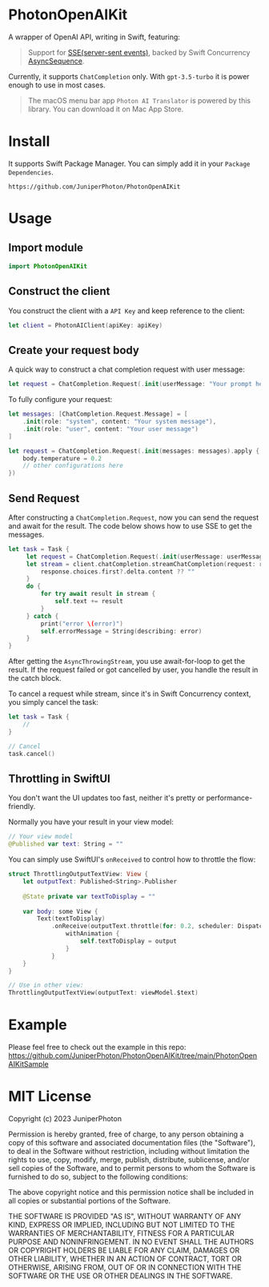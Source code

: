 # PhotonOpenAIKit

A wrapper of OpenAI API, writing in Swift, featuring:

> Support for [SSE(server-sent events)](https://developer.mozilla.org/en-US/docs/Web/API/Server-sent_events/Using_server-sent_events), backed by Swift Concurrency [AsyncSequence](https://developer.apple.com/documentation/swift/asyncsequence).

Currently, it supports `ChatCompletion` only. With `gpt-3.5-turbo` it is power enough to use in most cases.

> The macOS menu bar app `Photon AI Translator` is powered by this library. You can download it on Mac App Store.

# Install

It supports Swift Package Manager. You can simply add it in your `Package Dependencies`.

```
https://github.com/JuniperPhoton/PhotonOpenAIKit
```

# Usage

## Import module

```swift
import PhotonOpenAIKit
```

## Construct the client

You construct the client with a `API Key` and keep reference to the client:

```swift
let client = PhotonAIClient(apiKey: apiKey)
```

## Create your request body

A quick way to construct a chat completion request with user message:
```swift
let request = ChatCompletion.Request(.init(userMessage: "Your prompt here"))
```

To fully configure your request:

```swift
let messages: [ChatCompletion.Request.Message] = [
    .init(role: "system", content: "Your system message"),
    .init(role: "user", content: "Your user message")
]

let request = ChatCompletion.Request(.init(messages: messages).apply { body in
    body.temperature = 0.2
    // other configurations here
})
```

## Send Request

After constructing a `ChatCompletion.Request`, now you can send the request and await for the result. The code below shows how to use SSE to get the messages.

```swift
let task = Task {
     let request = ChatCompletion.Request(.init(userMessage: userMessage))
     let stream = client.chatCompletion.streamChatCompletion(request: request) { response in
         response.choices.first?.delta.content ?? ""
     }
     do {
         for try await result in stream {
             self.text += result
         }
     } catch {
         print("error \(error)")
         self.errorMessage = String(describing: error)
     }
}
```

After getting the `AsyncThrowingStream`, you use await-for-loop to get the result. If the request failed or got cancelled by user, you handle the result in the catch block.

To cancel a request while stream, since it's in Swift Concurrency context, you simply cancel the task:

```swift
let task = Task {
    // 
}

// Cancel
task.cancel()
```

## Throttling in SwiftUI

You don't want the UI updates too fast, neither it's pretty or performance-friendly.

Normally you have your result in your view model:

```swift
// Your view model
@Published var text: String = ""
```

You can simply use SwiftUI's `onReceived` to control how to throttle the flow:

```swift
struct ThrottlingOutputTextView: View {
    let outputText: Published<String>.Publisher
    
    @State private var textToDisplay = ""
    
    var body: some View {
        Text(textToDisplay)
            .onReceive(outputText.throttle(for: 0.2, scheduler: DispatchQueue.main, latest: true)) { output in
                withAnimation {
                    self.textToDisplay = output
                }
            }
    }
}

// Use in other view:
ThrottlingOutputTextView(outputText: viewModel.$text)
```


# Example

Please feel free to check out the example in this repo: https://github.com/JuniperPhoton/PhotonOpenAIKit/tree/main/PhotonOpenAIKitSample

# MIT License

Copyright (c) 2023 JuniperPhoton

Permission is hereby granted, free of charge, to any person obtaining a copy
of this software and associated documentation files (the "Software"), to deal
in the Software without restriction, including without limitation the rights
to use, copy, modify, merge, publish, distribute, sublicense, and/or sell
copies of the Software, and to permit persons to whom the Software is
furnished to do so, subject to the following conditions:

The above copyright notice and this permission notice shall be included in all
copies or substantial portions of the Software.

THE SOFTWARE IS PROVIDED "AS IS", WITHOUT WARRANTY OF ANY KIND, EXPRESS OR
IMPLIED, INCLUDING BUT NOT LIMITED TO THE WARRANTIES OF MERCHANTABILITY,
FITNESS FOR A PARTICULAR PURPOSE AND NONINFRINGEMENT. IN NO EVENT SHALL THE
AUTHORS OR COPYRIGHT HOLDERS BE LIABLE FOR ANY CLAIM, DAMAGES OR OTHER
LIABILITY, WHETHER IN AN ACTION OF CONTRACT, TORT OR OTHERWISE, ARISING FROM,
OUT OF OR IN CONNECTION WITH THE SOFTWARE OR THE USE OR OTHER DEALINGS IN THE
SOFTWARE.
